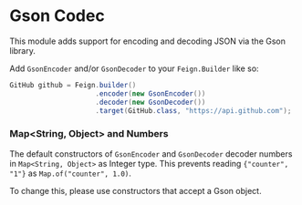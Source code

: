 Gson Codec
===================

This module adds support for encoding and decoding JSON via the Gson library.

Add `GsonEncoder` and/or `GsonDecoder` to your `Feign.Builder` like so:

```java
GitHub github = Feign.builder()
                     .encoder(new GsonEncoder())
                     .decoder(new GsonDecoder())
                     .target(GitHub.class, "https://api.github.com");
```

### Map<String, Object> and Numbers

The default constructors of `GsonEncoder` and `GsonDecoder` decoder numbers in
`Map<String, Object>` as Integer type. This prevents reading `{"counter", "1"}`
as `Map.of("counter", 1.0)`.

To change this, please use constructors that accept a Gson object.
